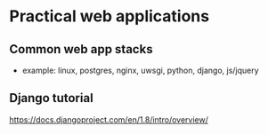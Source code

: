 Practical web applications
==========================

Common web app stacks
---------------------

- example: linux, postgres, nginx, uwsgi, python, django, js/jquery

Django tutorial
---------------

https://docs.djangoproject.com/en/1.8/intro/overview/
